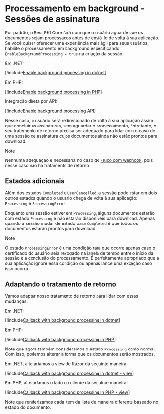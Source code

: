 ﻿# Processamento em background - Sessões de assinatura

Por padrão, o Rest PKI Core fará com que o usuário aguarde que os documentos sejam processados antes de enviá-lo de volta à sua aplicação. Se você quiser oferecer
uma experiência mais ágil para seus usuários, habilite o processamento em background especificando `EnableBackgroundProcessing = true` na criação da sessão.

Em .NET:

[!include[Enable background processing in dotnet](../../../../../../includes/rest-pki/core/signature-sessions/enable-background-processing-dotnet.md)]

Em PHP:

[!include[Enable background processing in PHP](../../../../../../includes/rest-pki/core/signature-sessions/enable-background-processing-php.md)]

Integração direta por API:

[!include[Enable background processing API](../../../../../../includes/rest-pki/core/signature-sessions/enable-background-processing-api.md)]

Nesse caso, o usuário será redirecionado de volta à sua aplicação assim que concluir as assinaturas, sem aguardar o processamento, Entretanto, o seu tratemento de
retorno precisa ser adequado para lidar com o caso de uma sessão de assinatura cujos documentos ainda não estão prontos para download.

> [!NOTE]
> Nenhuma adequação é necessária no caso do [Fluxo com webhook](index.md#webhook-flow), pois nesse caso não há tratamento de retorno

## Estados adicionais

Além dos estados `Completed` e `UserCancelled`, a sessão pode estar em dois outros estados quando o usuário chega de volta à sua aplicação: `Processing` e
`ProcessingError`.

Enquanto uma sessão estiver em `Processing`, alguns documentos estarão com estado `Processing` e não estarão disponíveis para download. Apenas quando a sessão
mudar de estado para `Completed` é que todos os documentos estarão prontos para download.

> [!NOTE]
> O estado `ProcessingError` é uma condição rara que ocorre apenas caso o certificado do usuário seja revogado na janela de tempo entre o início da sessão
> e a conclusão do processamento. É perfeitamente apropriado que a sua aplicação ignore essa condição ou apenas lance uma exceção caso isso ocorra.

## Adaptando o tratamento de retorno

Vamos adaptar nosso tratamento de retorno para lidar com essas mudanças.

Em .NET:

[!include[Callback with background processing in dotnet](../../../../../../includes/rest-pki/core/signature-sessions/callback-background-processing-dotnet.md)]

Em PHP:

[!include[Callback with background processing in PHP](../../../../../../includes/rest-pki/core/signature-sessions/callback-background-processing-php.md)]

Note que agora também consideramos o estado `Processing` como normal. Com isso, podemos alterar a forma que os documentos serão mostrados.

Em .NET, alteraríamos a view de Razor da seguinte maneira:

[!include[Callback with background processing in dotnet - view](../../../../../../includes/rest-pki/core/signature-sessions/callback-background-processing-dotnet-view.md)]

Em PHP, alteraríamos o lado do cliente da seguinte maneira: 

[!include[Callback with background processing in PHP - view](../../../../../../includes/rest-pki/core/signature-sessions/callback-background-processing-php-view.md)]

Note que renderizamos cada item da lista de maneira diferente baseado no estado do documento.
